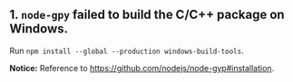 
## 1. `node-gpy` failed to build the C/C++ package on Windows.

Run `npm install --global --production windows-build-tools`.

**Notice:** Reference to https://github.com/nodejs/node-gyp#installation.
